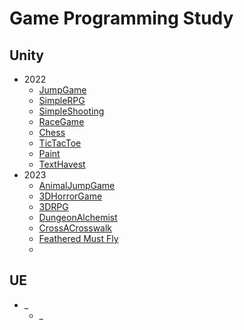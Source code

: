 # Game Programming Study
## Unity
- 2022
   - [JumpGame](JumpGame/Introduce.md)
   - [SimpleRPG](SimpleRPG/Introduce.md)
   - [SimpleShooting](SimpleShooting/Introduce.md)
   - [RaceGame](RaceGame/Introduce.md)
   - [Chess](Chess/Introduce.md)
   - [TicTacToe](TicTacToe/Introduce.md)
   - [Paint](Paint/Introduce.md)
   - [TextHavest](TextHavest/Introduce.md)
- 2023
   - [AnimalJumpGame]()
   - [3DHorrorGame]()
   - [3DRPG]()
   - [DungeonAlchemist]()
   - [CrossACrosswalk]()
   - [Feathered Must Fly]()
   -
## UE
- _
   - _
